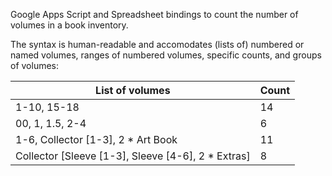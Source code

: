 Google Apps Script and Spreadsheet bindings to count the number of volumes in a
book inventory.

The syntax is human-readable and accomodates (lists of) numbered or named
volumes, ranges of numbered volumes, specific counts, and groups of volumes:

| List of volumes                                    | Count |
| -------------------------------------------------- | ----- |
| 1-10, 15-18                                        | 14    |
| 00, 1, 1.5, 2-4                                    | 6     |
| 1-6, Collector [1-3], 2 * Art Book                 | 11    |
| Collector [Sleeve [1-3], Sleeve [4-6], 2 * Extras] | 8     |
